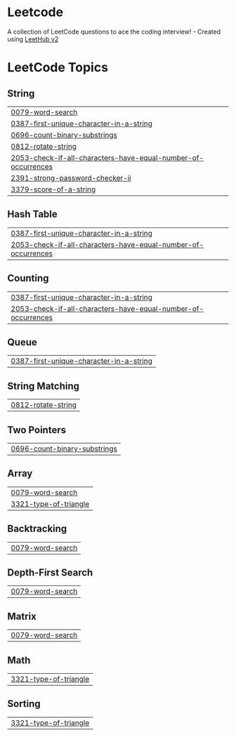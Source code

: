 # Leetcode
A collection of LeetCode questions to ace the coding interview! - Created using [LeetHub v2](https://github.com/arunbhardwaj/LeetHub-2.0)

<!---LeetCode Topics Start-->
# LeetCode Topics
## String
|  |
| ------- |
| [0079-word-search](https://github.com/AugustoMenchaca/Leetcode/tree/master/0079-word-search) |
| [0387-first-unique-character-in-a-string](https://github.com/AugustoMenchaca/Leetcode/tree/master/0387-first-unique-character-in-a-string) |
| [0696-count-binary-substrings](https://github.com/AugustoMenchaca/Leetcode/tree/master/0696-count-binary-substrings) |
| [0812-rotate-string](https://github.com/AugustoMenchaca/Leetcode/tree/master/0812-rotate-string) |
| [2053-check-if-all-characters-have-equal-number-of-occurrences](https://github.com/AugustoMenchaca/Leetcode/tree/master/2053-check-if-all-characters-have-equal-number-of-occurrences) |
| [2391-strong-password-checker-ii](https://github.com/AugustoMenchaca/Leetcode/tree/master/2391-strong-password-checker-ii) |
| [3379-score-of-a-string](https://github.com/AugustoMenchaca/Leetcode/tree/master/3379-score-of-a-string) |
## Hash Table
|  |
| ------- |
| [0387-first-unique-character-in-a-string](https://github.com/AugustoMenchaca/Leetcode/tree/master/0387-first-unique-character-in-a-string) |
| [2053-check-if-all-characters-have-equal-number-of-occurrences](https://github.com/AugustoMenchaca/Leetcode/tree/master/2053-check-if-all-characters-have-equal-number-of-occurrences) |
## Counting
|  |
| ------- |
| [0387-first-unique-character-in-a-string](https://github.com/AugustoMenchaca/Leetcode/tree/master/0387-first-unique-character-in-a-string) |
| [2053-check-if-all-characters-have-equal-number-of-occurrences](https://github.com/AugustoMenchaca/Leetcode/tree/master/2053-check-if-all-characters-have-equal-number-of-occurrences) |
## Queue
|  |
| ------- |
| [0387-first-unique-character-in-a-string](https://github.com/AugustoMenchaca/Leetcode/tree/master/0387-first-unique-character-in-a-string) |
## String Matching
|  |
| ------- |
| [0812-rotate-string](https://github.com/AugustoMenchaca/Leetcode/tree/master/0812-rotate-string) |
## Two Pointers
|  |
| ------- |
| [0696-count-binary-substrings](https://github.com/AugustoMenchaca/Leetcode/tree/master/0696-count-binary-substrings) |
## Array
|  |
| ------- |
| [0079-word-search](https://github.com/AugustoMenchaca/Leetcode/tree/master/0079-word-search) |
| [3321-type-of-triangle](https://github.com/AugustoMenchaca/Leetcode/tree/master/3321-type-of-triangle) |
## Backtracking
|  |
| ------- |
| [0079-word-search](https://github.com/AugustoMenchaca/Leetcode/tree/master/0079-word-search) |
## Depth-First Search
|  |
| ------- |
| [0079-word-search](https://github.com/AugustoMenchaca/Leetcode/tree/master/0079-word-search) |
## Matrix
|  |
| ------- |
| [0079-word-search](https://github.com/AugustoMenchaca/Leetcode/tree/master/0079-word-search) |
## Math
|  |
| ------- |
| [3321-type-of-triangle](https://github.com/AugustoMenchaca/Leetcode/tree/master/3321-type-of-triangle) |
## Sorting
|  |
| ------- |
| [3321-type-of-triangle](https://github.com/AugustoMenchaca/Leetcode/tree/master/3321-type-of-triangle) |
<!---LeetCode Topics End-->